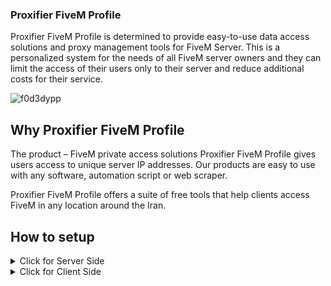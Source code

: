 ### Proxifier FiveM Profile
Proxifier FiveM Profile is determined to provide easy-to-use data access solutions and proxy management tools for FiveM Server. This is a personalized system for the needs of all FiveM server owners and they can limit the access of their users only to their server and reduce additional costs for their service.


![f0d3dypp](https://github.com/Alighandchi/Proxifier-FiveM-Profile/assets/68125265/75c32dba-19f6-4766-ab48-9e0fcbbcaaee)


## Why Proxifier FiveM Profile
The product – FiveM private access solutions
Proxifier FiveM Profile gives users access to unique server IP addresses. Our products are easy to use with any software, automation script or web scraper.

Proxifier FiveM Profile offers a suite of free tools that help clients access FiveM in any location around the Iran.


## How to setup

<details>
  <summary>Click for Server Side </summary>
- Get a custom configuration from https://iMobotech.com
- Customized it according to may needs
- Give access key to your Client

</details>

<details>
  <summary>Click for Client Side </summary>
- Download the configuration used by the game server
- Install and run it inside the Proxifier program
- Go to the profile section > proxy server > edit server list > update the information provided to you by the game server and that's it.
- Your proxy is active and open your FiveM and enjoy the game.

</details>

